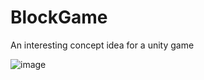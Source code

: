# BlockGame
An interesting concept idea for a unity game

![image](https://user-images.githubusercontent.com/90526269/204675717-5d24d1a7-03bb-4016-a7a7-2436a6e47aa5.png)
